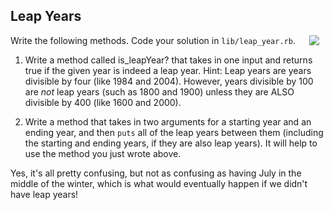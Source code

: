 
## Leap Years
<img src="https://s3.amazonaws.com/after-school-assets/leap.gif" align="right" hspace="10">

Write the following methods. Code your solution in `lib/leap_year.rb`.

1. Write a method called is_leapYear? that takes in one input and returns true if the given year is indeed a leap year. Hint: Leap years are years divisible by four (like 1984 and 2004). However, years divisible by 100 are _not_ leap years (such as 1800 and 1900) unless they are ALSO divisible by 400 (like 1600 and 2000). 

2.  Write a method that takes in two arguments for a starting year and an ending year, and then `puts` all of the leap years between them (including the starting and ending years, if they are also leap years). It will help to use the method you just wrote above. 

Yes, it's all pretty confusing, but not as confusing as having July in the middle of the winter, which is what would eventually happen if we didn't have leap years!

